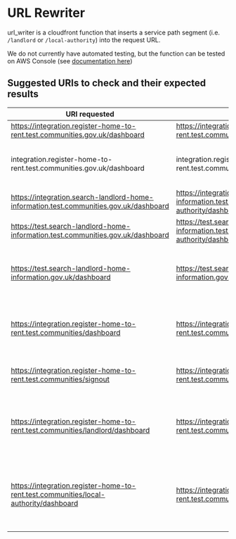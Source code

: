# URL Rewriter

url_writer is a cloudfront function that inserts a service path segment (i.e. `/landlord` or `/local-authority`) into the request URL.

We do not currently have automated testing, but the function can be tested on AWS Console (see [documentation here](https://docs.aws.amazon.com/AmazonCloudFront/latest/DeveloperGuide/test-function.html))

## Suggested URIs to check and their expected results

| URI requested                                                                          | Expected output                                                                                        | Notes                                                                       |
|----------------------------------------------------------------------------------------|--------------------------------------------------------------------------------------------------------|-----------------------------------------------------------------------------|
| https://integration.register-home-to-rent.test.communities.gov.uk/dashboard            | https://integration.register-home-to-rent.test.communities.gov.uk/landlord/dashboard                   | Landlord dashboard                                                          |
| integration.register-home-to-rent.test.communities.gov.uk/dashboard                    | integration.register-home-to-rent.test.communities.gov.uk/landlord/dashboard                           | Works whether the url scheme is included or not                             |
| https://integration.search-landlord-home-information.test.communities.gov.uk/dashboard | https://integration.search-landlord-home-information.test.communities.gov.uk/local-authority/dashboard | Local authority dashboard                                                   |
| https://test.search-landlord-home-information.test.communities.gov.uk/dashboard        | https://test.search-landlord-home-information.test.communities.gov.uk/local-authority/dashboard        | Works for any environment                                                   |
| https://test.search-landlord-home-information.gov.uk/dashboard                         | https://test.search-landlord-home-information.gov.uk/local-authority/dashboard                         | Works for modified domain (needs to include .gov.uk)                        |
| https://integration.register-home-to-rent.test.communities/dashboard                   | https://integration.register-home-to-rent.test.communities/dashboard                                   | Returns the original url if the domain does not include .gov.uk             |
| https://integration.register-home-to-rent.test.communities/signout                     | https://integration.register-home-to-rent.test.communities/signout                                     | Returns the original url for excluded endpoints                             |
| https://integration.register-home-to-rent.test.communities/landlord/dashboard          | https://integration.register-home-to-rent.test.communities/landlord/dashboard                          | Returns the original url if the correct service name is already included    |
| https://integration.register-home-to-rent.test.communities/local-authority/dashboard   | https://integration.register-home-to-rent.test.communities/landlord/dashboard                          | Attempts to replace an incorrect service name with the correct service name |
